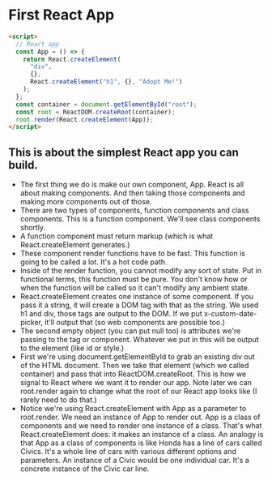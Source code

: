 # First React App

```html
<script>
  // React app
  const App = () => {
    return React.createElement(
      "div",
      {},
      React.createElement("h1", {}, "Adopt Me!")
    );
  };
  const container = document.getElementById("root");
  const root = ReactDOM.createRoot(container);
  root.render(React.createElement(App));
</script>
```

## This is about the simplest React app you can build.

- The first thing we do is make our own component, App. React is all about
  making components. And then taking those components and making more components
  out of those.
- There are two types of components, function components and class components.
  This is a function component. We'll see class components shortly.
- A function component must return markup (which is what React.createElement
  generates.)
- These component render functions have to be fast. This function is going to be
  called a lot. It's a hot code path.
- Inside of the render function, you cannot modify any sort of state. Put in
  functional terms, this function must be pure. You don't know how or when the
  function will be called so it can't modify any ambient state.
- React.createElement creates one instance of some component. If you pass it a
  string, it will create a DOM tag with that as the string. We used h1 and div,
  those tags are output to the DOM. If we put x-custom-date-picker, it'll output
  that (so web components are possible too.)
- The second empty object (you can put null too) is attributes we're passing to
  the tag or component. Whatever we put in this will be output to the element
  (like id or style.)
- First we're using document.getElementById to grab an existing div out of the
  HTML document. Then we take that element (which we called container) and pass
  that into ReactDOM.createRoot. This is how we signal to React where we want it
  to render our app. Note later we can root.render again to change what the root
  of our React app looks like (I rarely need to do that.)
- Notice we're using React.createElement with App as a parameter to root.render.
  We need an instance of App to render out. App is a class of components and we
  need to render one instance of a class. That's what React.createElement does:
  it makes an instance of a class. An analogy is that App as a class of
  components is like Honda has a line of cars called Civics. It's a whole line
  of cars with various different options and parameters. An instance of a Civic
  would be one individual car. It's a concrete instance of the Civic car line.

